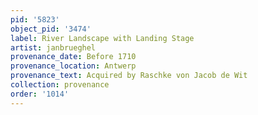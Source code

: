 ```yaml
---
pid: '5823'
object_pid: '3474'
label: River Landscape with Landing Stage
artist: janbrueghel
provenance_date: Before 1710
provenance_location: Antwerp
provenance_text: Acquired by Raschke von Jacob de Wit
collection: provenance
order: '1014'
---
```


